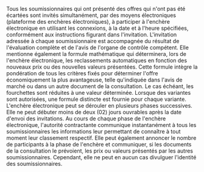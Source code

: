 
Tous les soumissionnaires qui ont présenté des offres qui n'ont pas été
écartées sont invités simultanément, par des moyens électroniques
(plateforme des enchères électroniques), à participer à l'enchère
électronique en utilisant les connexions, à la date et à l'heure
spécifiées, conformément aux instructions figurant dans l'invitation.
L'invitation adressée à chaque soumissionnaire est accompagnée du
résultat de l'évaluation complète et de l'avis de l'organe de
contrôle compétent. Elle mentionne également la formule mathématique qui
déterminera, lors de l'enchère électronique, les reclassements
automatiques en fonction des nouveaux prix ou des nouvelles valeurs
présentées. Cette formule intègre la pondération de tous les critères
fixés pour déterminer l'offre économiquement la plus avantageuse, telle
qu'indiquée dans l'avis de marché ou dans un autre document de la
consultation. Le cas échéant, les fourchettes sont réduites à une valeur
déterminée. Lorsque des variantes sont autorisées, une formule distincte
est fournie pour chaque variante.
L'enchère électronique peut se dérouler en plusieurs phases
successives. Elle ne peut débuter moins de deux (02) jours ouvrables
après la date d'envoi des invitations.
Au cours de chaque phase de l'enchère électronique, l'autorité
contractante communique instantanément à tous les soumissionnaires les
informations leur permettant de connaître à tout moment leur classement
respectif. Elle peut également annoncer le nombre de participants à la
phase de l'enchère et communiquer, si les documents de la consultation
le prévoient, les prix ou valeurs présentés par les autres
soumissionnaires. Cependant, elle ne peut en aucun cas divulguer
l'identité des soumissionnaires.